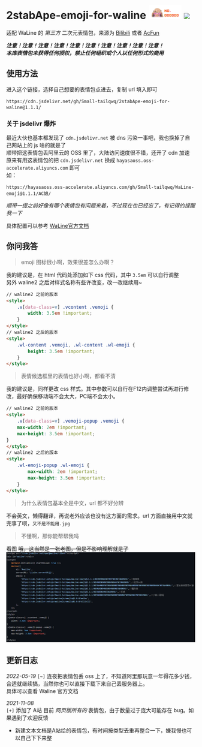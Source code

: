 # 2stabApe-emoji-for-waline ![logo](logo.png) [![](https://data.jsdelivr.com/v1/package/gh/Small-tailqwq/2stabApe-emoji-for-waline/badge)](https://www.jsdelivr.com/package/gh/Small-tailqwq/2stabApe-emoji-for-waline)
适配 WaLine 的 *第三方* 二次元表情包，来源为 [Bilibili](https://www.bilibili.com) 或者 [AcFun](https://acfun.cn) 


  
***注意！注意！注意！注意！注意！注意！注意！注意！注意！注意！***  
***本库表情包未获得任何授权，禁止任何组织或个人以任何形式的商用***

## 使用方法  

进入这个链接，选择自己想要的表情包点进去，复制 url 填入即可  
```
https://cdn.jsdelivr.net/gh/Small-tailqwq/2stabApe-emoji-for-waline@1.1.1/
```

### 关于 jsdelivr 爆炸

最近大伙也基本都发现了 `cdn.jsdelivr.net` 被 dns 污染一事吧，我也换掉了自己网站上的 js 啥的就是了  
顺带把这表情包丢阿里云的 OSS 里了，大陆访问速度很不错，还开了 cdn 加速  
原来有用这表情包的把 `cdn.jsdelivr.net` 换成 `hayasaoss.oss-accelerate.aliyuncs.com` 即可  
如：  
```
https://hayasaoss.oss-accelerate.aliyuncs.com/gh/Small-tailqwq/WaLine-emoji@1.1.1/AC娘/
```

*顺带一提之前好像有哪个表情包有问题来着，不过现在也已经忘了，有记得的提醒我一下*

具体配置可以参考 [WaLine官方文档](https://waline.js.org/guide/client/emoji.html#%E8%87%AA%E5%AE%9A%E4%B9%89%E8%A1%A8%E6%83%85)


## 你问我答

> emoji 图标很小啊，效果很差怎么办啊？  

我的建议是，在 html 代码处添加如下 css 代码，其中 `3.5em` 可以自行调整  
另外 waline2 之后对样式名称有些许改变，改一改继续用~

```html
// waline2 之前的版本
<style>
    .v[data-class=v] .vcontent .vemoji {
        width: 3.5em !important;
    }
</style>
// waline2 之后的版本
<style>
    .wl-content .vemoji, .wl-content .wl-emoji {
        height: 3.5em !important;
    }
</style>
```
> 表情候选框里的表情也好小啊，都看不清

我的建议是，同样更改 css 样式。其中参数可以自行在F12内调整尝试再进行修改，最好确保移动端不会太大，PC端不会太小。
```html
// waline2 之前的版本
<style>
    .v[data-class=v] .vemoji-popup .vemoji {
    max-width: 2em !important;
    max-height: 3.5em !important;
}
</style>
// waline2 之后的版本
<style>
    .wl-emoji-popup .wl-emoji {
        max-width: 2em !important;
        max-height: 3.5em !important;
    }
</style>
```

> 为什么表情包基本全是中文，url 都不好分辨

不会英文，懒得翻译，再说老外应该也没有这方面的需求。url 方面直接用中文就完事了呗，`又不是不能用.jpg`  

> 不懂啊，那你能帮帮我吗

看图 
~~哦，这当然是一张老图，但是不影响理解就是了~~ 
![截图001](/%E6%88%AA%E5%9B%BE001.png)

## 更新日志

*2022-05-19*
`[~]` 连夜把表情包丢 oss 上了，不知道阿里那玩意一年得花多少钱，合适就继续搞，当然你也可以直接下载下来自己丢服务器上。  
具体可以查看 Waline 官方文档  


*2021-11-08*  
`[+]` 添加了 A站 目前 *网页版所有的* 表情包，由于数量过于庞大可能存在 bug。如果遇到了欢迎反馈    
* 新建文本文档是A站给的表情包，有时间按类型去重再整合一下，嫌我慢也可以自己下下来整
